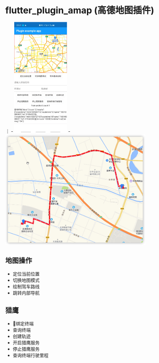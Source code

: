 <!--
 * @author: YiuHai
 * @description: 一些描述
 * @Date: 2020-11-20 08:44:07
 * @LastEditTime: 2020-12-01 16:34:58
-->
# flutter_plugin_amap (高德地图插件)


｜ - <img src="./image/ui.jpg " height="350"/>   - <img src="./image/pc_track.jpg " height="350"/>



## 地图操作
* 定位当前位置
* 切换地图模式
* 绘制驾车路线
* 跳转内部导航


## 猎鹰
* 绑定终端
* 查询终端
* 创建轨迹
* 开启猎鹰服务
* 停止猎鹰服务
* 查询终端行驶里程